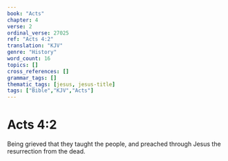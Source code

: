 ```yaml
---
book: "Acts"
chapter: 4
verse: 2
ordinal_verse: 27025
ref: "Acts 4:2"
translation: "KJV"
genre: "History"
word_count: 16
topics: []
cross_references: []
grammar_tags: []
thematic_tags: [jesus, jesus-title]
tags: ["Bible","KJV","Acts"]
---
```


# Acts 4:2

Being grieved that they taught the people, and preached through Jesus the resurrection from the dead.
